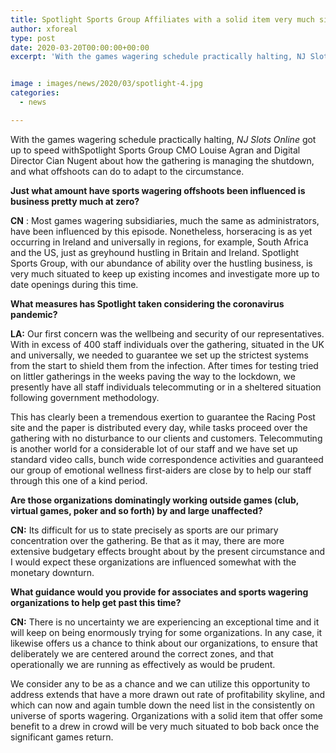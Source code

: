 ```yaml
---
title: Spotlight Sports Group Affiliates with a solid item very much situated to bob back once significant games return
author: xforeal 
type: post
date: 2020-03-20T00:00:00+00:00
excerpt: 'With the games wagering schedule practically halting, NJ Slots Online got up to speed withSpotlight Sports Group CMO Louise Agran and Digital Director Cian Nugent about how the gathering is managing the shutdown, and what members can do to adapt to the situation '


image : images/news/2020/03/spotlight-4.jpg
categories:
  - news

---
```

With the games wagering schedule practically halting, _NJ Slots Online_ got up to speed withSpotlight Sports Group CMO Louise Agran and Digital Director Cian Nugent about how the gathering is managing the shutdown, and what offshoots can do to adapt to the circumstance. 

**Just what amount have sports wagering offshoots been influenced is business pretty much at zero?** 

**CN** : Most games wagering subsidiaries, much the same as administrators, have been influenced by this episode. Nonetheless, horseracing is as yet occurring in Ireland and universally in regions, for example, South Africa and the US, just as greyhound hustling in Britain and Ireland. Spotlight Sports Group, with our abundance of ability over the hustling business, is very much situated to keep up existing incomes and investigate more up to date openings during this time. 

**What measures has Spotlight taken considering the coronavirus pandemic?** 

**LA:** Our first concern was the wellbeing and security of our representatives. With in excess of 400 staff individuals over the gathering, situated in the UK and universally, we needed to guarantee we set up the strictest systems from the start to shield them from the infection. After times for testing tried on littler gatherings in the weeks paving the way to the lockdown, we presently have all staff individuals telecommuting or in a sheltered situation following government methodology. 

This has clearly been a tremendous exertion to guarantee the Racing Post site and the paper is distributed every day, while tasks proceed over the gathering with no disturbance to our clients and customers. Telecommuting is another world for a considerable lot of our staff and we have set up standard video calls, bunch wide correspondence activities and guaranteed our group of emotional wellness first-aiders are close by to help our staff through this one of a kind period. 

**Are those organizations dominatingly working outside games (club, virtual games, poker and so forth) by and large unaffected?** 

**CN:** Its difficult for us to state precisely as sports are our primary concentration over the gathering. Be that as it may, there are more extensive budgetary effects brought about by the present circumstance and I would expect these organizations are influenced somewhat with the monetary downturn. 

**What guidance would you provide for associates and sports wagering organizations to help get past this time?** 

**CN:** There is no uncertainty we are experiencing an exceptional time and it will keep on being enormously trying for some organizations. In any case, it likewise offers us a chance to think about our organizations, to ensure that deliberately we are centered around the correct zones, and that operationally we are running as effectively as would be prudent. 

We consider any to be as a chance and we can utilize this opportunity to address extends that have a more drawn out rate of profitability skyline, and which can now and again tumble down the need list in the consistently on universe of sports wagering. Organizations with a solid item that offer some benefit to a drew in crowd will be very much situated to bob back once the significant games return.